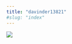 ```yaml
---
title: "davinder13821"
#slug: "index"
---
```


[![](/wp-content/davinder13821-225x300.jpg)](/wp-content/davinder13821.jpg)